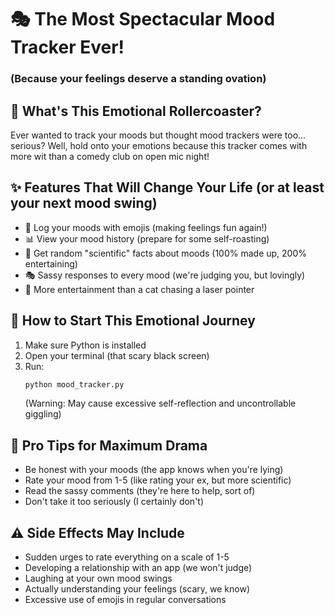 # 🎭 The Most Spectacular Mood Tracker Ever!
### (Because your feelings deserve a standing ovation)

## 🤔 What's This Emotional Rollercoaster?
Ever wanted to track your moods but thought mood trackers were too... serious? Well, hold onto your emotions because this tracker comes with more wit than a comedy club on open mic night!

## ✨ Features That Will Change Your Life (or at least your next mood swing)
- 📝 Log your moods with emojis (making feelings fun again!)
- 📊 View your mood history (prepare for some self-roasting)
- 🎲 Get random "scientific" facts about moods (100% made up, 200% entertaining)
- 🎭 Sassy responses to every mood (we're judging you, but lovingly)
- 🌟 More entertainment than a cat chasing a laser pointer

## 🚀 How to Start This Emotional Journey
1. Make sure Python is installed
2. Open your terminal (that scary black screen)
3. Run:
   ```bash
   python mood_tracker.py
   ```
   (Warning: May cause excessive self-reflection and uncontrollable giggling)

## 🎯 Pro Tips for Maximum Drama
- Be honest with your moods (the app knows when you're lying)
- Rate your mood from 1-5 (like rating your ex, but more scientific)
- Read the sassy comments (they're here to help, sort of)
- Don't take it too seriously (I certainly don't)

## ⚠️ Side Effects May Include
- Sudden urges to rate everything on a scale of 1-5
- Developing a relationship with an app (we won't judge)
- Laughing at your own mood swings
- Actually understanding your feelings (scary, we know)
- Excessive use of emojis in regular conversations
